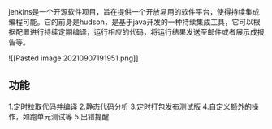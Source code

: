 jenkins是一个开源软件项目，旨在提供一个开放易用的软件平台，使得持续集成编程可能。它的前身是hudson，是基于java开发的一种持续集成工具，它可以根据配置进行持续定期编译，运行相应的代码，将运行结果发送至邮件或者展示成报告等。

![[Pasted image 20210907191951.png]]

## 功能
1.定时拉取代码并编译
2.静态代码分析
3.定时打包发布测试版
4.自定义额外的操作，如跑单元测试等
5.出错提醒